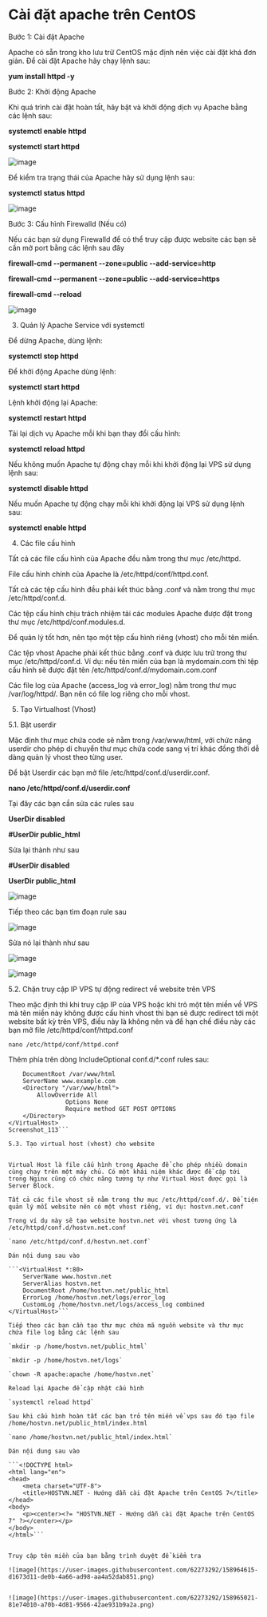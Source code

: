 # Cài đặt apache trên CentOS

Bước 1: Cài đặt Apache

Apache có sẵn trong kho lưu trữ CentOS mặc định nên việc cài đặt khá đơn giản. Để cài đặt Apache hãy chạy lệnh sau:

**yum install httpd -y**

Bước 2: Khởi động Apache

Khi quá trình cài đặt hoàn tất, hãy bật và khởi động dịch vụ Apache bằng các lệnh sau:

**systemctl enable httpd**

**systemctl start httpd**

![image](https://user-images.githubusercontent.com/62273292/158962510-a25fbdaf-9329-4b4b-869b-b8c3a8427ba8.png)


Để kiểm tra trạng thái của Apache hãy sử dụng lệnh sau:

**systemctl status httpd**

![image](https://user-images.githubusercontent.com/62273292/158962556-a341edd3-9887-41f4-a7fd-029fc61ae147.png)


Bước 3: Cấu hình Firewalld (Nếu có)

Nếu các bạn sử dụng Firewalld để có thể truy cập được website các bạn sẽ cần mở port bằng các lệnh sau đây

**firewall-cmd --permanent --zone=public --add-service=http**

**firewall-cmd --permanent --zone=public --add-service=https**

**firewall-cmd --reload**

![image](https://user-images.githubusercontent.com/62273292/158962666-9be2fd58-5e57-4f65-bd9d-5180b432820f.png)

3. Quản lý Apache Service với systemctl

Để dừng Apache, dùng lệnh:

**systemctl stop httpd**

Để khởi động Apache dùng lệnh:

**systemctl start httpd**

Lệnh khởi động lại Apache:

**systemctl restart httpd**

Tải lại dịch vụ Apache mỗi khi bạn thay đổi cấu hình:

**systemctl reload httpd**

Nếu không muốn Apache tự động chạy mỗi khi khởi động lại VPS sử dụng lệnh sau:

**systemctl disable httpd**

Nếu muốn Apache tự động chạy mỗi khi khởi động lại VPS sử dụng lệnh sau:

**systemctl enable httpd**

4. Các file cấu hình

Tất cả các file cấu hình của Apache đều nằm trong thư mục /etc/httpd.

File cấu hình chính của Apache là /etc/httpd/conf/httpd.conf.

Tất cả các tệp cấu hình đều phải kết thúc bằng .conf và nằm trong thư mục /etc/httpd/conf.d.

Các tệp cấu hình chịu trách nhiệm tải các modules Apache được đặt trong thư mục /etc/httpd/conf.modules.d.

Để quản lý tốt hơn, nên tạo một tệp cấu hình riêng (vhost) cho mỗi tên miền.

Các tệp vhost Apache phải kết thúc bằng .conf và được lưu trữ trong thư mục /etc/httpd/conf.d. Ví dụ: nếu tên miền của bạn là mydomain.com thì tệp cấu hình sẽ được đặt tên /etc/httpd/conf.d/mydomain.com.conf

Các file log của Apache (access_log và error_log) nằm trong thư mục /var/log/httpd/. Bạn nên có file log riêng cho mỗi vhost.

5. Tạo Virtualhost (Vhost)

5.1. Bật userdir

Mặc định thư mục chứa code sẽ nằm trong /var/www/html, với chức năng userdir cho phép di chuyển thư mục chứa code sang vị trí khác đồng thời dễ dàng quản lý vhost theo từng user.

Để bật Userdir các bạn mở file /etc/httpd/conf.d/userdir.conf.

**nano /etc/httpd/conf.d/userdir.conf**

Tại đây các bạn cần sửa các rules sau

**UserDir disabled**

**#UserDir public_html**

Sửa lại thành như sau

**#UserDir disabled**

**UserDir public_html**

![image](https://user-images.githubusercontent.com/62273292/158963724-5ea97847-71ef-494c-86e5-07d9cb411766.png)


Tiếp theo các bạn tìm đoạn rule sau

![image](https://user-images.githubusercontent.com/62273292/158963790-60152067-0580-46d1-9dae-a86643289cdf.png)


Sửa nó lại thành như sau

![image](https://user-images.githubusercontent.com/62273292/158963824-ea1fa252-06ad-4304-a34e-91069866a222.png)


![image](https://user-images.githubusercontent.com/62273292/158963838-39097b52-d575-433c-8869-f2b81537bd9c.png)


5.2. Chặn truy cập IP VPS tự động redirect về website trên VPS

Theo mặc định thì khi truy cập IP của VPS hoặc khi trỏ một tên miền về VPS mà tên miền này không được cấu hình vhost thì bạn sẽ được redirect tới một website bất kỳ trên VPS, điều này là không nên và để hạn chế điều này các bạn mở file /etc/httpd/conf/httpd.conf

`nano /etc/httpd/conf/httpd.conf`

Thêm phía trên dòng IncludeOptional conf.d/*.conf rules sau:


```<VirtualHost *:80>
	DocumentRoot /var/www/html
	ServerName www.example.com
	<Directory "/var/www/html">
		AllowOverride All
                Options None
                Require method GET POST OPTIONS
	</Directory>
</VirtualHost>
Screenshot_113```

5.3. Tạo virtual host (vhost) cho website


Virtual Host là file cấu hình trong Apache để cho phép nhiều domain cùng chạy trên một máy chủ. Có một khái niệm khác được đề cập tới trong Nginx cũng có chức năng tương tự như Virtual Host được gọi là Server Block.

Tất cả các file vhost sẽ nằm trong thư mục /etc/httpd/conf.d/. Để tiện quản lý mỗi website nên có một vhost riêng, ví dụ: hostvn.net.conf

Trong ví dụ này sẽ tạo website hostvn.net với vhost tương ứng là /etc/httpd/conf.d/hostvn.net.conf

`nano /etc/httpd/conf.d/hostvn.net.conf`

Dán nội dung sau vào

```<VirtualHost *:80>
	ServerName www.hostvn.net
	ServerAlias hostvn.net
	DocumentRoot /home/hostvn.net/public_html
	ErrorLog /home/hostvn.net/logs/error_log
	CustomLog /home/hostvn.net/logs/access_log combined
</VirtualHost>```

Tiếp theo các bạn cần tạo thư mục chứa mã nguồn website và thư mục chứa file log bằng các lệnh sau

`mkdir -p /home/hostvn.net/public_html`

`mkdir -p /home/hostvn.net/logs`

`chown -R apache:apache /home/hostvn.net`

Reload lại Apache để cập nhật cấu hình

`systemctl reload httpd`

Sau khi cấu hình hoàn tất các bạn trỏ tên miền về vps sau đó tạo file /home/hostvn.net/public_html/index.html

`nano /home/hostvn.net/public_html/index.html`

Dán nội dung sau vào

```<!DOCTYPE html>
<html lang="en">
<head>
	<meta charset="UTF-8">
	<title>HOSTVN.NET - Hướng dẫn cài đặt Apache trên CentOS 7</title>
</head>
<body>
	<p><center><?= "HOSTVN.NET - Hướng dẫn cài đặt Apache trên CentOS 7" ?></center></p>
</body>
</html>```


Truy cập tên miền của bạn bằng trình duyệt để kiểm tra

![image](https://user-images.githubusercontent.com/62273292/158964615-d1673d11-de0b-4a66-ad98-aa4a52dab851.png)


![image](https://user-images.githubusercontent.com/62273292/158965021-81e74010-a70b-4d81-9566-42ae931b9a2a.png)























